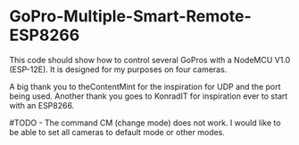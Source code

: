 # GoPro-Multiple-Smart-Remote-ESP8266
This code should show how to control several GoPros with a NodeMCU V1.0 (ESP-12E). It is designed for my purposes on four cameras.

A big thank you to theContentMint for the inspiration for UDP and the port being used.
Another thank you goes to KonradIT for inspiration ever to start with an ESP8266.

#TODO - The command CM (change mode) does not work. I would like to be able to set all cameras to default mode or other modes.
